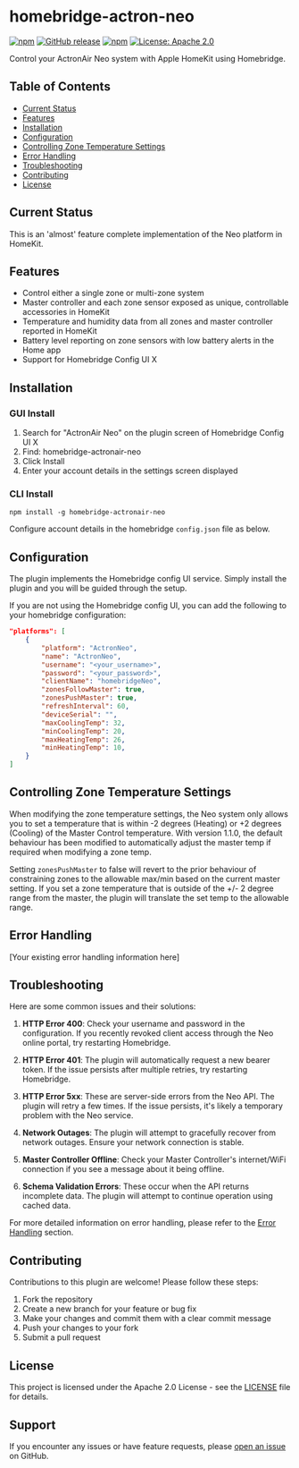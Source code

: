 # homebridge-actron-neo

[![npm](https://img.shields.io/npm/v/homebridge-actron-neo/latest?label=latest)](https://www.npmjs.com/package/homebridge-actron-neo)
[![GitHub release](https://img.shields.io/github/release/bstillitano/homebridge-actron-neo.svg)](https://github.com/bstillitano/homebridge-actron-neo/releases)
[![npm](https://img.shields.io/npm/dt/homebridge-actron-neo)](https://www.npmjs.com/package/homebridge-actron-neo)
[![License: Apache 2.0](https://img.shields.io/badge/License-Apache%202.0-blue.svg)](https://opensource.org/licenses/Apache-2.0)

Control your ActronAir Neo system with Apple HomeKit using Homebridge.

## Table of Contents

- [Current Status](#current-status)
- [Features](#features)
- [Installation](#installation)
- [Configuration](#configuration)
- [Controlling Zone Temperature Settings](#controlling-zone-temperature-settings)
- [Error Handling](#error-handling)
- [Troubleshooting](#troubleshooting)
- [Contributing](#contributing)
- [License](#license)

## Current Status

This is an 'almost' feature complete implementation of the Neo platform in HomeKit.

## Features

- Control either a single zone or multi-zone system
- Master controller and each zone sensor exposed as unique, controllable accessories in HomeKit
- Temperature and humidity data from all zones and master controller reported in HomeKit
- Battery level reporting on zone sensors with low battery alerts in the Home app
- Support for Homebridge Config UI X

## Installation

### GUI Install
1. Search for "ActronAir Neo" on the plugin screen of Homebridge Config UI X
2. Find: homebridge-actronair-neo
3. Click Install
4. Enter your account details in the settings screen displayed

### CLI Install
```
npm install -g homebridge-actronair-neo
```
Configure account details in the homebridge `config.json` file as below.

## Configuration

The plugin implements the Homebridge config UI service. Simply install the plugin and you will be guided through the setup.

If you are not using the Homebridge config UI, you can add the following to your homebridge configuration:

```json
"platforms": [
    {
        "platform": "ActronNeo",
        "name": "ActronNeo",
        "username": "<your_username>",
        "password": "<your_password>",
        "clientName": "homebridgeNeo",
        "zonesFollowMaster": true,
        "zonesPushMaster": true,
        "refreshInterval": 60,
        "deviceSerial": "",
        "maxCoolingTemp": 32,
        "minCoolingTemp": 20,
        "maxHeatingTemp": 26,
        "minHeatingTemp": 10,
    }
]
```

## Controlling Zone Temperature Settings

When modifying the zone temperature settings, the Neo system only allows you to set a temperature that is within -2 degrees (Heating) or +2 degrees (Cooling) of the Master Control temperature. With version 1.1.0, the default behaviour has been modified to automatically adjust the master temp if required when modifying a zone temp.

Setting `zonesPushMaster` to false will revert to the prior behaviour of constraining zones to the allowable max/min based on the current master setting. If you set a zone temperature that is outside of the +/- 2 degree range from the master, the plugin will translate the set temp to the allowable range.

## Error Handling

[Your existing error handling information here]

## Troubleshooting

Here are some common issues and their solutions:

1. **HTTP Error 400**: Check your username and password in the configuration. If you recently revoked client access through the Neo online portal, try restarting Homebridge.

2. **HTTP Error 401**: The plugin will automatically request a new bearer token. If the issue persists after multiple retries, try restarting Homebridge.

3. **HTTP Error 5xx**: These are server-side errors from the Neo API. The plugin will retry a few times. If the issue persists, it's likely a temporary problem with the Neo service.

4. **Network Outages**: The plugin will attempt to gracefully recover from network outages. Ensure your network connection is stable.

5. **Master Controller Offline**: Check your Master Controller's internet/WiFi connection if you see a message about it being offline.

6. **Schema Validation Errors**: These occur when the API returns incomplete data. The plugin will attempt to continue operation using cached data.

For more detailed information on error handling, please refer to the [Error Handling](#error-handling) section.

## Contributing

Contributions to this plugin are welcome! Please follow these steps:

1. Fork the repository
2. Create a new branch for your feature or bug fix
3. Make your changes and commit them with a clear commit message
4. Push your changes to your fork
5. Submit a pull request

## License

This project is licensed under the Apache 2.0 License - see the [LICENSE](LICENSE) file for details.

## Support

If you encounter any issues or have feature requests, please [open an issue](https://github.com/domalab/homebridge-actronair-neo/issues) on GitHub.
